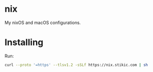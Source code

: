 # nix

My nixOS and macOS configurations.

# Installing

Run:

```sh
curl --proto '=https' --tlsv1.2 -sSLf https://nix.stikic.com | sh
```
